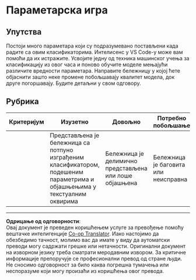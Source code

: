<!--
CO_OP_TRANSLATOR_METADATA:
{
  "original_hash": "58dfdaf79fb73f7d34b22bdbacf57329",
  "translation_date": "2025-09-05T13:15:54+00:00",
  "source_file": "4-Classification/3-Classifiers-2/assignment.md",
  "language_code": "sr"
}
-->
# Параметарска игра

## Упутства

Постоји много параметара који су подразумевано постављени када радите са овим класификаторима. Интелисенс у VS Code-у може вам помоћи да их истражите. Усвојите једну од техника машинског учења за класификацију из овог часа и поново обучите моделе мењајући различите вредности параметара. Направите бележницу у којој ћете објаснити зашто неке промене побољшавају квалитет модела, док друге погоршавају. Будите детаљни у свом одговору.

## Рубрика

| Критеријум | Изузетно                                                                                                              | Довољно                                              | Потребно побољшање             |
| ---------- | --------------------------------------------------------------------------------------------------------------------- | ---------------------------------------------------- | ------------------------------ |
|            | Представљена је бележница са потпуно изграђеним класификатором, подешеним параметрима и објашњењима у текстуалним оквирима | Бележница је делимично представљена или лоше објашњена | Бележница је баговита или неисправна |

---

**Одрицање од одговорности**:  
Овај документ је преведен коришћењем услуге за превођење помоћу вештачке интелигенције [Co-op Translator](https://github.com/Azure/co-op-translator). Иако настојимо да обезбедимо тачност, молимо вас да имате у виду да аутоматски преводи могу садржати грешке или нетачности. Оригинални документ на изворном језику треба сматрати меродавним извором. За критичне информације препоручује се професионални превод од стране људи. Не сносимо одговорност за било каква погрешна тумачења или неспоразуме који могу произаћи из коришћења овог превода.